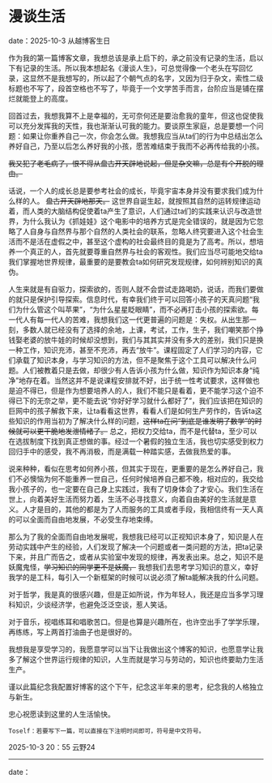# 漫谈生活

date：2025-10-3 从越博客生日

作为我的第一篇博客文章，我想总该是承上启下的，承之前没有记录的生活，启以下有记录的生活。所以我本想起名《漫谈人生》，可总觉得像一个老头在写回忆录，这显然不是我想写的，所以起了个朝气点的名字，又因为归于杂文，索性二级标题也不写了，段首空格也不写了，毕竟于一个文学苦手而言，台阶应当是铺在摆烂就能登上的高度。

回首过去，我想我算不上是幸福的，无可奈何还是要治愈我的童年，但这也促使我可以充分发挥我的天性，我也渐渐认可我的能力。要谈原生家庭，总是要想一个问题：如果让你重养自己一次，你会怎么做。我想我应当从ta们的行为中总结出怎么养好自己，乃至以后怎么养好我的小孩，愿苦难结束于我而不必再传给我的小孩。

~~我又犯了老毛病了，恨不得从盘古开天辟地说起，但是杂文嘛，总是有个开脱的理由。~~

话说，一个人的成长总是要参考社会的成长，毕竟宇宙本身并没有要求我们成为什么样的人。 ~~盘古开天辟地那天。~~ 这世界自诞生起，就按照其自然的运转规律运动着，而人类的大脑结构促使着ta产生了意识，人们通过ta们的实践来认识与改造世界，为什么我认为《抓娃娃》这个电影中的培养方式是完全错误的，就是因为它忽略了人自身与自然界与那个自然的人类社会的联系，忽略人终究要进入这个社会生活而不是活在虚假之中，甚至这个虚构的社会最终目的竟是为了高考。所以，想培养一个真正的人，首先就要尊重自然界与社会的客观性。我们应当尽可能地交给ta我们掌握地世界规律，最重要的是要教会ta如何研究发现规律，如何辨别知识的真伪。

人生来就是有自驱力，探索欲的，否则人就不会尝试走路喝奶，说话，而我们要做的就只是保护引导探索。信息时代，有幸我们终于可以回答小孩子的天真问题“我们为什么管这个叫苹果”，“为什么星星眨眼睛”，而不必再打击小孩的探索欲。每一代人有每一代人的苦难，我想我们这一代更普遍的问题是：失权。从出生那一刻，多数人就已经没有了选择的余地，上课，考试，工作，生子，我们嘲笑那个挣钱娶老婆的放牛娃的时候却没想到，我们与其其实并没有多大的差别，我们只是换一种工作，知识充沛，甚至不充沛，再去“放牛”。课程固定了人们学习的内容，它们承载了知识本身，与学习知识的方法，但不是聚焦于这个工具可以解决什么问题。人们被教着只是去做，却很少有人告诉小孩为什么做，知识作为知识本身“纯净”地存在着。当然这并不是说课程安排就不好，出于统一性考试要求，这样做也是迫不得已，但是作为想要培养人的人，我们不能只是看着，更不能学习这个迫不得已下的无奈之举，更不能去说“你好好学习就什么都好了”，我们应该把在知识的巨网中的孩子解救下来，让ta看看这世界，看看人们是如何生产劳作的，告诉ta这些知识的作用当初为了解决什么样的问题，~~这样ta在问“到底是谁发明了数学”的时候就可以更干脆地发泄情绪了。~~ 总之，把权力交给ta，而不是代替ta，至少可以在选拔制度下找到真正想做的事。经过一个暑假的独立生活，我也切实感受到权力回归手中的感受，我不再消极，而是满载一种踏实感，去做我热爱的事。

说来种种，看似在思考如何养小孩，但其实于现在，更重要的是怎么养好自己，我们不必懊恼为何不能重养一世自己，任何时候培养自己都不晚，相对应的，我交给我小孩子的，也一定要在自己身上实践过，我有了切身体会了才安心。我们生活在世上，向着美好生活而努力着，生活不必寻找意义，向着自由美好的生活就是意义。人才是目的，其他的都是为了人而服务的工具或者手段，我相信终有一天人真的可以全面而自由地发展，不必受生存地束缚。

那么为了我的全面而自由地发展呢，我想我已经可以正视知识本身了，知识是人在劳动实践中产生的经验，人们发现了解决一个问题或者一类问题的方法，把ta记录下来，并且广而告之，或者从实验室中发现的规律，再发表出来。总之，知识不是妖魔鬼怪，~~学习知识的同学更不是妖魔，~~ 我想我们去思考学习知识的意义，幸好我学的是工科，每引入一个新框架的时候可以说必须了解ta能解决我的什么问题。

对于哲学，我是真的很感兴趣，但是正如所说，作为年轻人，我还是应当多学习理科知识，少谈经济学，也避免泛泛空谈，惹人笑话。

对于音乐，视唱练耳和唱歌苦口。但是也算是兴趣所在，也许空出手了学学乐理，再练练，写上两首打油曲子也是很好的。

我想我是享受学习的，我愿意学可以当下让我做出这个博客的知识，也愿意学让我多了解这个世界运行规律的知识，人生而就是学习与劳动的，知识也终要助力生活生产。

谨以此篇纪念我配置好博客的这个下午，纪念这半年来的思考，纪念我的人格独立与新生。

忠心祝愿读到这里的人生活愉快。

```Toself：若要写下一篇，可以直接在下注明时间即可，符号是中文符号。```

2025-10-3 
20：55
云野24

-----

date：